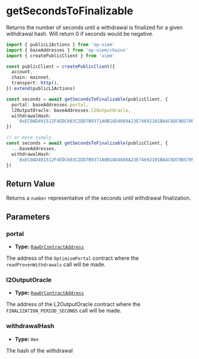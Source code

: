 # getSecondsToFinalizable

Returns the number of seconds until a withdrawal is finalized for a given withdrawal hash. Will return 0 if seconds would be negative.

```ts [example.ts]
import { publicL1Actions } from 'op-viem'
import { baseAddresses } from 'op-viem/chains'
import { createPublicClient } from 'viem'

const publicClient = createPublicClient({
  account,
  chain: mainnet,
  transport: http(),
}).extend(publicL1Actions)

const seconds = await getSecondsToFinalizable(publicClient, {
  portal: baseAddresses.portal,
  l2OutputOracle: baseAddresses.l2OutputOracle,
  withdrawalHash:
    '0xEC0AD491512F4EDC603C2DD7B9371A0B18D4889A23E74692101BA4C6DC9B5709',
})

// or more simply
const seconds = await getSecondsToFinalizable(publicClient, {
  ...baseAddresses,
  withdrawalHash:
    '0xEC0AD491512F4EDC603C2DD7B9371A0B18D4889A23E74692101BA4C6DC9B5709',
})
```

## Return Value

Returns a `number` representative of the seconds until withdrawal finalization.

## Parameters

### portal

- **Type:** [`RawOrContractAddress`](https://viem.sh/docs/glossary/types#raworcontractaddress)

The address of the `OptimismPortal` contract where the `readProvenWithdrawals` call will be made.

### l2OutputOracle

- **Type:** [`RawOrContractAddress`](https://viem.sh/docs/glossary/types#raworcontractaddress)

The address of the L2OutputOracle contract where the `FINALIZATION_PERIOD_SECONDS` call will be made.

### withdrawalHash

- **Type:** `Hex`

The hash of the withdrawal
